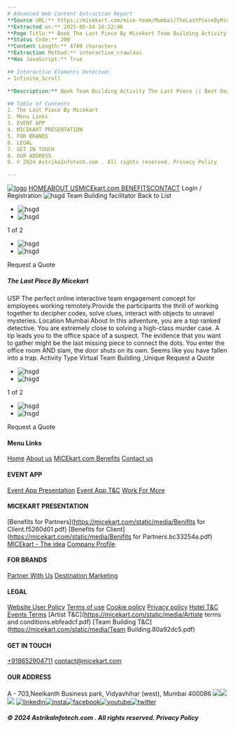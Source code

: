 ```yaml
---
# Advanced Web Content Extraction Report
**Source URL:** https://micekart.com/mice-team/Mumbai/TheLastPieceByMicekart/MTU5
**Extracted on:** 2025-05-24 16:22:46
**Page Title:** Book The Last Piece By Micekart Team Building Activity || MICEkart.com
**Status Code:** 200
**Content Length:** 4740 characters
**Extraction Method:** interactive_crawl4ai
**Has JavaScript:** True

## Interactive Elements Detected:
- Infinite_Scroll

**Description:** Book Team Building Activity The Last Piece || Best Deals on Team Building Activities for your Corporate Event. || MICEkart.com is your ONE-STOP- SHOP for M.I.C.E Get in touch - +919167499292

## Table of Contents
1. The Last Piece By Micekart
2. Menu Links
3. EVENT APP
4. MICEKART PRESENTATION
5. FOR BRANDS
6. LEGAL
7. GET IN TOUCH
8. OUR ADDRESS
9. © 2024 AstrikaInfotech.com . All rights reserved. Privacy Policy

---
```


[![logo](https://micekart.com/static/media/logo.ae758ead.png)](https://micekart.com/home)
[](https://micekart.com/mice-team/Mumbai/TheLastPieceByMicekart/MTU5)[HOME](https://micekart.com/home)[](https://micekart.com/mice-team/Mumbai/TheLastPieceByMicekart/MTU5)[ABOUT US](https://micekart.com/about)[](https://micekart.com/mice-team/Mumbai/TheLastPieceByMicekart/MTU5)[MICEkart.com BENEFITS](https://micekart.com/benefits)[](https://micekart.com/mice-team/Mumbai/TheLastPieceByMicekart/MTU5)[CONTACT](https://micekart.com/contact)
Login / Registration
![hsgd](https://micekart.com/static/media/loader.15ef94cf.svg)
Team Building facilitator
Back to List
  * ![hsgd](https://micekart-upload-files-new.s3.ap-south-1.amazonaws.com/uploads/TEAMBUILDER_SLIDER_IMG/111638349308405.JPG)
  * ![hsgd](https://micekart-upload-files-new.s3.ap-south-1.amazonaws.com/uploads/TEAMBUILDER_SLIDER_IMG/11638349308478.jpg)


1 of 2
  * ![hsgd](https://micekart-upload-files-new.s3.ap-south-1.amazonaws.com/uploads/TEAMBUILDER_SLIDER_IMG/111638349308405.JPG)
  * ![hsgd](https://micekart-upload-files-new.s3.ap-south-1.amazonaws.com/uploads/TEAMBUILDER_SLIDER_IMG/11638349308478.jpg)


Request a Quote
##### The Last Piece By Micekart 
USP
The perfect online interactive team engagement concept for employees working remotely.Provide the participants the thrill of working together to decipher codes, solve clues, interact with objects to unravel mysteries.
Location
Mumbai
About
In this adventure, you are a top ranked detective. You are extremely close to solving a high-class murder case. A tip leads you to the office space of a suspect. The evidence that you want to gather might be the last missing piece to connect the dots. You enter the office room AND slam, the door shuts on its own. Seems like you have fallen into a trap. 
Activity Type
Virtual Team Building ,Unique
Request a Quote
  * ![hsgd](https://micekart-upload-files-new.s3.ap-south-1.amazonaws.com/uploads/TEAMBUILDER_SLIDER_IMG/111638349308405.JPG)
  * ![hsgd](https://micekart-upload-files-new.s3.ap-south-1.amazonaws.com/uploads/TEAMBUILDER_SLIDER_IMG/11638349308478.jpg)


1 of 2
  * ![hsgd](https://micekart-upload-files-new.s3.ap-south-1.amazonaws.com/uploads/TEAMBUILDER_SLIDER_IMG/111638349308405.JPG)
  * ![hsgd](https://micekart-upload-files-new.s3.ap-south-1.amazonaws.com/uploads/TEAMBUILDER_SLIDER_IMG/11638349308478.jpg)


Request a Quote
#### Menu Links
[Home](https://micekart.com/home)
[About us](https://micekart.com/about)
[MICEkart.com Benefits](https://micekart.com/benefits)
[Contact us](https://micekart.com/contact)
#### EVENT APP
[Event App Presentation](https://micekart.com/)
[Event App T&C](https://micekart.com/)
[Work For More](https://micekart.com/)
#### MICEKART PRESENTATION
[Benefits for Partners](https://micekart.com/static/media/Benifits for Client.f5260d01.pdf)
[Benefits for Client](https://micekart.com/static/media/Benifits for Partners.bc33254a.pdf)
[MICEkart - The idea](https://micekart.com/static/media/Micekart-The-Idea-new.78c542ff.pdf)
[Company Profile](https://micekart.com/static/media/MICEkart-Client-Profile.35843043.pdf)
#### FOR BRANDS
[Partner With Us](https://micekart.com/contact)
[Destination Marketing](https://micekart.com/contact)
#### LEGAL
[Website User Policy](https://micekart.com/websiteuserpolicy)
[Terms of use](https://micekart.com/termsofuse)
[Cookie policy](https://micekart.com/cookiepolicy)
[Privacy policy](https://micekart.com/privacypolicy)
[Hotel T&C](https://micekart.com/hoteltermsandcondition)
[Events Terms](https://micekart.com/EventsTerms)
[Artist T&C](https://micekart.com/static/media/Artiste terms and conditions.ebfeadcf.pdf)
[Team Building T&C](https://micekart.com/static/media/Team Building.80a92dc5.pdf)
#### GET IN TOUCH
[+918652904711](tel:+918652904711)
contact@micekart.com
#### OUR ADDRESS
A - 703,Neelkanth Business park, Vidyavhihar (west), Mumbai 400086
![](https://micekart.com/mice-team/Mumbai/TheLastPieceByMicekart/MTU5)![](https://micekart.com/mice-team/Mumbai/TheLastPieceByMicekart/MTU5)
![](https://micekart.com/static/media/logo.ae758ead.a18379f3.png)
[![linkedin](https://micekart.com/static/media/linkedin.b9237664.svg)](https://www.linkedin.com/company/micekart/)[![insta](https://micekart.com/static/media/instagram.052c5c73.svg)](https://www.instagram.com/micekart/ )[![facebook](https://micekart.com/static/media/facebook.cdd6adc6.svg)](https://www.facebook.com/MICEkart.in)[![youtube](https://micekart.com/static/media/youtube.49316bbb.svg)](https://www.youtube.com/channel/UCU7p6BOupjMWw-IYlreCb5Q)[![twitter](https://micekart.com/static/media/twitter.8845157f.svg)](https://twitter.com/micekartcom)
##### © 2024 AstrikaInfotech.com . All rights reserved. Privacy Policy
